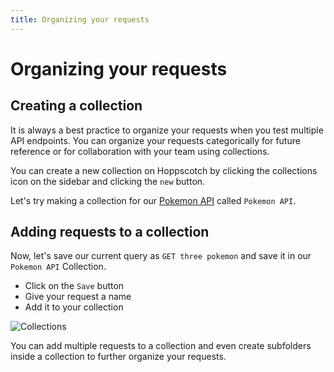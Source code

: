```yaml
---
title: Organizing your requests
---
```


# Organizing your requests

## Creating a collection

It is always a best practice to organize your requests when you test multiple API endpoints. You can organize your requests categorically for future reference or for collaboration with your team using collections.

You can create a new collection on Hoppscotch by clicking the collections icon on the sidebar and clicking the `new` button.

Let's try making a collection for our [Pokemon API](https://pokeapi.co/api/v2/) called `Pokemon API`.

## Adding requests to a collection

Now, let's save our current query as `GET three pokemon` and save it in our `Pokemon API` Collection.

- Click on the `Save` button
- Give your request a name
- Add it to your collection

![Collections](/images/getting-started/rest/collections.gif)

You can add multiple requests to a collection and even create subfolders inside a collection to further organize your requests.
